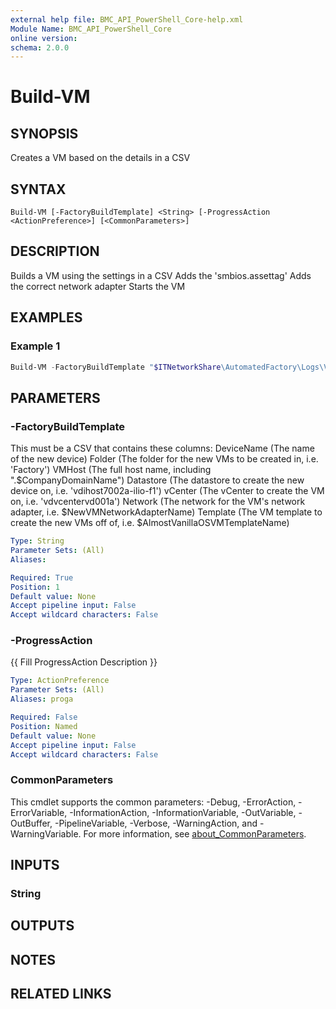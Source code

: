 ```yaml
---
external help file: BMC_API_PowerShell_Core-help.xml
Module Name: BMC_API_PowerShell_Core
online version:
schema: 2.0.0
---
```


# Build-VM

## SYNOPSIS

Creates a VM based on the details in a CSV

## SYNTAX

```text
Build-VM [-FactoryBuildTemplate] <String> [-ProgressAction <ActionPreference>] [<CommonParameters>]
```

## DESCRIPTION

Builds a VM using the settings in a CSV
Adds the 'smbios.assettag'
Adds the correct network adapter
Starts the VM

## EXAMPLES

### Example 1

```PowerShell
Build-VM -FactoryBuildTemplate "$ITNetworkShare\AutomatedFactory\Logs\VM Build CSVs\VMBuild_2020-02-04__17-31-22_amfap0p.csv"
```

## PARAMETERS

### -FactoryBuildTemplate

This must be a CSV that contains these columns:
DeviceName (The name of the new device)
Folder (The folder for the new VMs to be created in, i.e.
'Factory')
VMHost (The full host name, including ".$CompanyDomainName")
Datastore (The datastore to create the new device on, i.e.
'vdihost7002a-ilio-f1')
vCenter (The vCenter to create the VM on, i.e.
'vdvcentervd001a')
Network (The network for the VM's network adapter, i.e.
$NewVMNetworkAdapterName)
Template (The VM template to create the new VMs off of, i.e.
$AlmostVanillaOSVMTemplateName)

```yaml
Type: String
Parameter Sets: (All)
Aliases:

Required: True
Position: 1
Default value: None
Accept pipeline input: False
Accept wildcard characters: False
```

### -ProgressAction

{{ Fill ProgressAction Description }}

```yaml
Type: ActionPreference
Parameter Sets: (All)
Aliases: proga

Required: False
Position: Named
Default value: None
Accept pipeline input: False
Accept wildcard characters: False
```

### CommonParameters

This cmdlet supports the common parameters: -Debug, -ErrorAction, -ErrorVariable, -InformationAction, -InformationVariable, -OutVariable, -OutBuffer, -PipelineVariable, -Verbose, -WarningAction, and -WarningVariable. For more information, see [about_CommonParameters](http://go.microsoft.com/fwlink/?LinkID=113216).

## INPUTS

### String

## OUTPUTS

## NOTES

## RELATED LINKS
